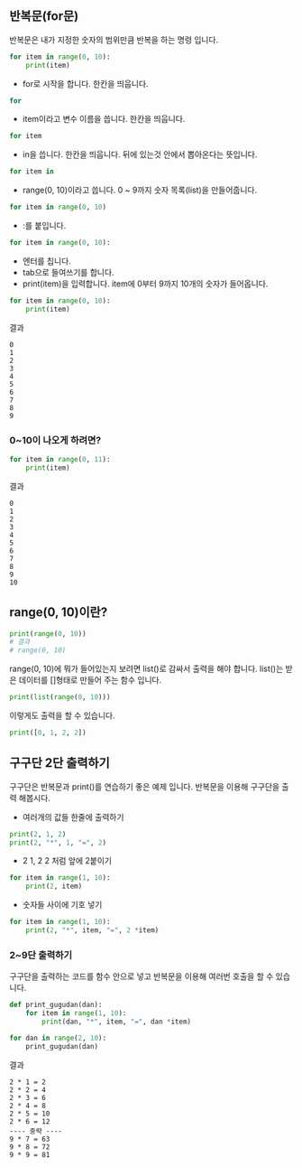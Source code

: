 ## 반복문(for문)
반복문은 내가 지정한 숫자의 범위만큼 반복을 하는 명령 입니다.
```python
for item in range(0, 10):
    print(item)
```

* for로 시작을 합니다. 한칸을 띄웁니다.
```python
for 
```
* item이라고 변수 이름을 씁니다. 한칸을 띄웁니다.
```python
for item 
```
* in을 씁니다. 한칸을 띄웁니다. 뒤에 있는것 안에서 뽑아온다는 뜻입니다.
```python
for item in 
```
* range(0, 10)이라고 씁니다. 0 ~ 9까지 숫자 목록(list)을 만들어줍니다.
```python
for item in range(0, 10)
```
* :를 붙입니다.
```python
for item in range(0, 10):
```
* 엔터를 칩니다.
* tab으로 들여쓰기를 합니다.
* print(item)을 입력합니다. item에 0부터 9까지 10개의 숫자가 들어옵니다.
```python
for item in range(0, 10):
    print(item)
```
결과
```text
0
1
2
3
4
5
6
7
8
9
```

### 0~10이 나오게 하려면?
```python
for item in range(0, 11):
    print(item)
```
결과
```text
0
1
2
3
4
5
6
7
8
9
10
```

## range(0, 10)이란?
```python
print(range(0, 10))
# 결과
# range(0, 10)
```
range(0, 10)에 뭐가 들어있는지 보려면 list()로 감싸서 출력을 해야 합니다. list()는 받은 데이터를 []형태로 만들어 주는 함수 입니다. 
```python
print(list(range(0, 10)))
````

이렇게도 출력을 할 수 있습니다.
```python
print([0, 1, 2, 2])
```


## 구구단 2단 출력하기
구구단은 반복문과 print()를 연습하기 좋은 예제 입니다.
반복문을 이용해 구구단을 출력 해봅시다.

* 여러개의 값들 한줄에 출력하기
```python
print(2, 1, 2)
print(2, "*", 1, "=", 2)
```

* 2 1, 2 2 처럼 앞에 2붙이기
```python
for item in range(1, 10):
    print(2, item)
```

* 숫자들 사이에 기호 넣기
```python
for item in range(1, 10):
    print(2, "*", item, "=", 2 *item)
```

### 2~9단 출력하기
구구단을 출력하는 코드를 함수 안으로 넣고 반복문을 이용해 여러번 호출을 할 수 있습니다.
```python
def print_gugudan(dan):
    for item in range(1, 10):
        print(dan, "*", item, "=", dan *item)

for dan in range(2, 10):
    print_gugudan(dan)

```

결과
```text
2 * 1 = 2
2 * 2 = 4
2 * 3 = 6
2 * 4 = 8
2 * 5 = 10
2 * 6 = 12
---- 중략 ----
9 * 7 = 63
9 * 8 = 72
9 * 9 = 81
```

